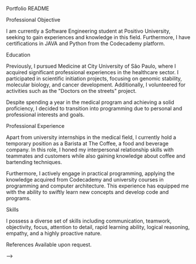 Portfolio README

Professional Objective


I am currently a Software Engineering student at Positivo University, seeking to gain experiences and knowledge in this field. Furthermore, I have certifications in JAVA and Python from the Codecademy platform.

Education


Previously, I pursued Medicine at City University of São Paulo, where I acquired significant professional experiences in the healthcare sector. I participated in scientific initiation projects, focusing on genomic stability, molecular biology, and cancer development. Additionally, I volunteered for activities such as the "Doctors on the streets" project.

Despite spending a year in the medical program and achieving a solid proficiency, I decided to transition into programming due to personal and professional interests and goals.

Professional Experience


Apart from university internships in the medical field, I currently hold a temporary position as a Barista at The Coffee, a food and beverage company. In this role, I honed my interpersonal relationship skills with teammates and customers while also gaining knowledge about coffee and bartending techniques.

Furthermore, I actively engage in practical programming, applying the knowledge acquired from Codecademy and university courses in programming and computer architecture. This experience has equipped me with the ability to swiftly learn new concepts and develop code and programs.

Skills


I possess a diverse set of skills including communication, teamwork, objectivity, focus, attention to detail, rapid learning ability, logical reasoning, empathy, and a highly proactive nature.

References
Available upon request.






-->
